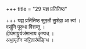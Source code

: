 +++
title = "29 यज्ञ प्रतितिष्ठ"

+++
यज्ञ॒ प्रति॑तिष्ठ सुम॒तौ सु॒शेवा॒ आ त्वा॑ ।  
वसू॑नि पुरु॒धा वि॑शन्तु ।  
दी॒र्घमायु॒र्यज॑मानाय कृ॒ण्वन्न् ।  
अधा॒मृते॑न जरि॒तार॑मङ्ग्धि ।  
